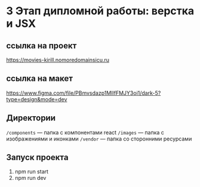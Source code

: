 # 3 Этап дипломной работы: верстка и JSX

## ссылка на проект

https://movies-kirill.nomoredomainsicu.ru

## ссылка на макет

https://www.figma.com/file/PBmvsdazp1MIlfFMJY3oi1/dark-5?type=design&mode=dev

## Директории

`/components` — папка с компонентами react
`/images` — папка с изображениями и иконками
`/vendor` — папка со сторонними ресурсами

## Запуск проекта

1. npm run start
2. npm run dev
